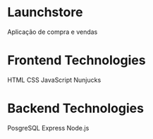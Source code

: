 # Launchstore
Aplicação de compra e vendas

# Frontend Technologies
HTML
CSS
JavaScript
Nunjucks

# Backend Technologies
PosgreSQL
Express
Node.js
